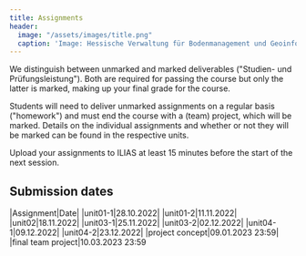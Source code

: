 ```yaml
---
title: Assignments
header:
  image: "/assets/images/title.png"
  caption: 'Image: Hessische Verwaltung für Bodenmanagement und Geoinformation'
---
```


We distinguish between unmarked and marked deliverables ("Studien- und Prüfungsleistung"). Both are required for passing the course but only the latter is marked, making up your final grade for the course.

Students will need to deliver unmarked assignments on a regular basis ("homework") and must end the course with a (team) project, which will be marked.
Details on the individual assignments and whether or not they will be marked can be found in the respective units.


Upload your assignments to ILIAS at least 15 minutes before the start of the next session.


## Submission dates

|Assignment|Date|
|unit01-1|28.10.2022| 
|unit01-2|11.11.2022|
|unit02|18.11.2022|
|unit03-1|25.11.2022|
|unit03-2|02.12.2022|
|unit04-1|09.12.2022|
|unit04-2|23.12.2022|
|project concept|09.01.2023 23:59|
|final team project|10.03.2023 23:59



<!--

### Unmarked deliverables

xxx


### Marked deliverables

xxx


### Final team project

xxx

-->
